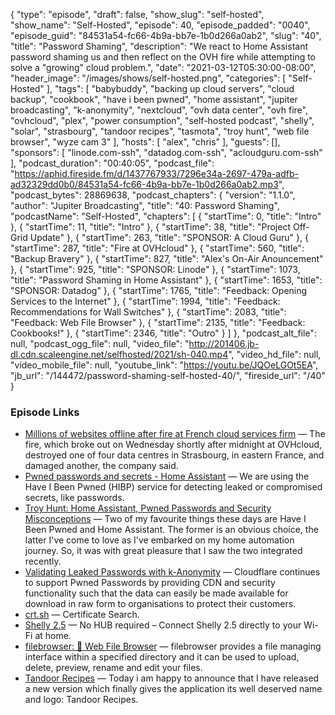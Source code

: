 {
  "type": "episode",
  "draft": false,
  "show_slug": "self-hosted",
  "show_name": "Self-Hosted",
  "episode": 40,
  "episode_padded": "0040",
  "episode_guid": "84531a54-fc66-4b9a-bb7e-1b0d266a0ab2",
  "slug": "40",
  "title": "Password Shaming",
  "description": "We react to Home Assistant password shaming us and then reflect on the OVH fire while attempting to solve a \"growing\" cloud problem.",
  "date": "2021-03-12T05:30:00-08:00",
  "header_image": "/images/shows/self-hosted.png",
  "categories": [
    "Self-Hosted"
  ],
  "tags": [
    "babybuddy",
    "backing up cloud servers",
    "cloud backup",
    "cookbook",
    "have i been pwned",
    "home assistant",
    "jupiter broadcasting",
    "k-anonymity",
    "nextcloud",
    "ovh data center",
    "ovh fire",
    "ovhcloud",
    "plex",
    "power consumption",
    "self-hosted podcast",
    "shelly",
    "solar",
    "strasbourg",
    "tandoor recipes",
    "tasmota",
    "troy hunt",
    "web file browser",
    "wyze cam 3"
  ],
  "hosts": [
    "alex",
    "chris"
  ],
  "guests": [],
  "sponsors": [
    "linode.com-ssh",
    "datadog.com-ssh",
    "acloudguru.com-ssh"
  ],
  "podcast_duration": "00:40:05",
  "podcast_file": "https://aphid.fireside.fm/d/1437767933/7296e34a-2697-479a-adfb-ad32329dd0b0/84531a54-fc66-4b9a-bb7e-1b0d266a0ab2.mp3",
  "podcast_bytes": 28869638,
  "podcast_chapters": {
    "version": "1.1.0",
    "author": "Jupiter Broadcasting",
    "title": "40: Password Shaming",
    "podcastName": "Self-Hosted",
    "chapters": [
      {
        "startTime": 0,
        "title": "Intro"
      },
      {
        "startTime": 11,
        "title": "Intro"
      },
      {
        "startTime": 38,
        "title": "Project Off-Grid Update"
      },
      {
        "startTime": 263,
        "title": "SPONSOR: A Cloud Guru"
      },
      {
        "startTime": 287,
        "title": "Fire at OVHcloud"
      },
      {
        "startTime": 560,
        "title": "Backup Bravery"
      },
      {
        "startTime": 827,
        "title": "Alex's On-Air Anouncement"
      },
      {
        "startTime": 925,
        "title": "SPONSOR: Linode"
      },
      {
        "startTime": 1073,
        "title": "Password Shaming in Home Assistant"
      },
      {
        "startTime": 1653,
        "title": "SPONSOR: Datadog"
      },
      {
        "startTime": 1765,
        "title": "Feedback: Opening Services to the Internet"
      },
      {
        "startTime": 1994,
        "title": "Feedback: Recommendations for Wall Switches"
      },
      {
        "startTime": 2083,
        "title": "Feedback: Web File Browser"
      },
      {
        "startTime": 2135,
        "title": "Feedback: Cookbooks!"
      },
      {
        "startTime": 2346,
        "title": "Outro"
      }
    ]
  },
  "podcast_alt_file": null,
  "podcast_ogg_file": null,
  "video_file": "http://201406.jb-dl.cdn.scaleengine.net/selfhosted/2021/sh-040.mp4",
  "video_hd_file": null,
  "video_mobile_file": null,
  "youtube_link": "https://youtu.be/JQOeLGOt5EA",
  "jb_url": "/144472/password-shaming-self-hosted-40/",
  "fireside_url": "/40"
}


### Episode Links

  * [Millions of websites offline after fire at French cloud services firm](https://www.reuters.com/article/us-france-ovh-fire-idUSKBN2B20NU "Millions of websites offline after fire at French cloud services firm") — The fire, which broke out on Wednesday shortly after midnight at OVHcloud, destroyed one of four data centres in Strasbourg, in eastern France, and damaged another, the company said.
  * [Pwned passwords and secrets - Home Assistant](https://www.home-assistant.io/more-info/pwned-passwords "Pwned passwords and secrets - Home Assistant") — We are using the Have I Been Pwned (HIBP) service for detecting leaked or compromised secrets, like passwords. 
  * [Troy Hunt: Home Assistant, Pwned Passwords and Security Misconceptions](https://www.troyhunt.com/home-assistant-pwned-passwords-and-security-misconceptions/ "Troy Hunt: Home Assistant, Pwned Passwords and Security Misconceptions") — Two of my favourite things these days are Have I Been Pwned and Home Assistant. The former is an obvious choice, the latter I've come to love as I've embarked on my home automation journey. So, it was with great pleasure that I saw the two integrated recently.
  * [Validating Leaked Passwords with k-Anonymity](https://blog.cloudflare.com/validating-leaked-passwords-with-k-anonymity/ "Validating Leaked Passwords with k-Anonymity") — Cloudflare continues to support Pwned Passwords by providing CDN and security functionality such that the data can easily be made available for download in raw form to organisations to protect their customers. 
  * [crt.sh](https://crt.sh/ "crt.sh") — Certificate Search.
  * [Shelly 2.5](https://shelly.cloud/products/shelly-25-smart-home-automation-relay/ "Shelly 2.5") — No HUB required – Connect Shelly 2.5 directly to your Wi-Fi at home.
  * [filebrowser: 📂 Web File Browser](https://github.com/filebrowser/filebrowser "filebrowser: 📂 Web File Browser") — filebrowser provides a file managing interface within a specified directory and it can be used to upload, delete, preview, rename and edit your files. 
  * [Tandoor Recipes](https://www.reddit.com/r/selfhosted/comments/lmpolh/tandoor_recipes_big_new_release_of_the_most/ "Tandoor Recipes") — Today i am happy to announce that I have released a new version which finally gives the application its well deserved name and logo: Tandoor Recipes.


